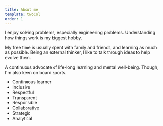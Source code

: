 ```yaml
---
title: About me
template: twoCol
order: 1
---
```


I enjoy solving problems, especially engineering problems. Understanding how things work is my biggest hobby.

My free time is usually spent with family and friends, and learning as much as possible. Being an external thinker, I like to talk through ideas to help evolve them.

A continuous advocate of life-long learning and mental well-being. Though, I'm also keen on board sports.

- Continuous learner
- Inclusive
- Respectful
- Transparent
- Responsible
- Collaborative
- Strategic
- Analytical
